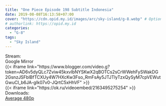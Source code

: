 ```yaml
---
title: "One Piece Episode 198 Subtitle Indonesia"
date: 2019-08-08T16:13:58+07:00
cover: "https://cdn.opid.my.id/images/arc/sky-island/g-8.webp" # Optional, cover
# authorlink: https://opid.my.id
categories:
  - "G-8"
tags:
  - "Sky Island"
---
```

<div class="ui menu violet borderless inverted">
  <div class="header item active">
        Stream:
    </div>
  <a class="active item" data-tab="google">
    <i class="google drive icon"></i> Google
  </a>
  <a class="item nounderline" data-tab="mirror">
    <i class="odnoklassniki icon"></i> Mirror
  </a>
</div>
<div class="ui bottom attached tab segment active" style="border:0 !important;" data-tab="google">
{{< iframe link="https://www.blogger.com/video.g?token=AD6v5dyQLc7Zviw45kxvIbNYSKwX2qBOTCs2sCrWWehFySWakDG2GsnzJSFblBfTCXUy4W7HXcKw3Fso_RmFsAy5JTJTlyTzxQySyM7cpVEWutGwuCI_b6JA-gIk07v0-JQrtC5xHhVF" >}}
</div>
<div class="ui bottom attached tab segment" style="border:0 !important;" data-tab="mirror">
{{< iframe link="https://ok.ru/videoembed/2163495275254" >}}
</div>
<div class="ui menu violet borderless inverted">
  <div class="header item active">
        Downloads:
    </div>
  <a class="item nounderline" href="https://ouo.io/gNZH67" target="_blank" rel="dofollow"><i class="google drive icon"></i>
    Average 480p</a>
</div>